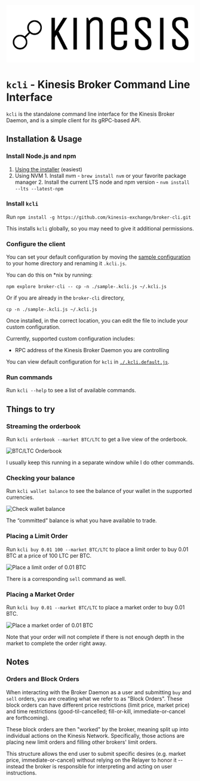 ![Kinesis](./images/logo-black.png?raw=true)

`kcli` - Kinesis Broker Command Line Interface
==============================================

`kcli` is the standalone command line interface for the Kinesis Broker Daemon, and is a simple client for its gRPC-based API.

Installation & Usage
--------------------

### Install Node.js and npm
  1. [Using the installer](https://nodejs.org/en/download/) (easiest)
  2. Using NVM
    1. Install nvm - `brew install nvm` or your favorite package manager
    2. Install the current LTS node and npm version - `nvm install --lts --latest-npm`

### Install `kcli`
Run `npm install -g https://github.com/kinesis-exchange/broker-cli.git`

This installs `kcli` globally, so you may need to give it additional permissions.

### Configure the client
You can set your default configuration by moving the [sample configuration](./sample-.kcli.js) to your home directory and renaming it `.kcli.js`.

You can do this on \*nix by running:
```
npm explore broker-cli -- cp -n ./sample-.kcli.js ~/.kcli.js
```

Or if you are already in the `broker-cli` directory,
```
cp -n ./sample-.kcli.js ~/.kcli.js
```

Once installed, in the correct location, you can edit the file to include your custom configuration.

Currently, supported custom configuration includes:
- RPC address of the Kinesis Broker Daemon you are controlling

You can view default configuration for `kcli` in [`./.kcli.default.js`](./.kcli.default.js).

### Run commands
Run `kcli --help` to see a list of available commands.

Things to try
-------------

### Streaming the orderbook
Run `kcli orderbook --market BTC/LTC` to get a live view of the orderbook.

![BTC/LTC Orderbook](./images/kcli_orderbook_--market_BTCLTC_no-orders?raw=true)

I usually keep this running in a separate window while I do other commands.

### Checking your balance
Run `kcli wallet balance` to see the balance of your wallet in the supported currencies.

![Check wallet balance](./images/kcli_wallet_balance?raw=true)

The “committed” balance is what you have available to trade.

### Placing a Limit Order
Run `kcli buy 0.01 100 --market BTC/LTC` to place a limit order to buy 0.01 BTC at a price of 100 LTC per BTC.

![Place a limit order of 0.01 BTC](./images/kcli_buy_0.01_100_--market_BTCLTC?raw=true)

There is a corresponding `sell` command as well.

### Placing a Market Order
Run `kcli buy 0.01 --market BTC/LTC` to place a market order to buy 0.01 BTC.

![Place a market order of 0.01 BTC](./images/kcli_buy_0.01_--market_BTCLTC?raw=true)

Note that your order will not complete if there is not enough depth in the market to complete the order right away.

Notes
-----

### Orders and Block Orders
When interacting with the Broker Daemon as a user and submitting `buy` and `sell` orders, you are creating what we refer to as "Block Orders". These block orders can have different price restrictions (limit price, market price) and time restrictions (good-til-cancelled; fill-or-kill, immediate-or-cancel are forthcoming).

These block orders are then "worked" by the broker, meaning split up into individual actions on the Kinesis Network. Specifically, those actions are placing new limit orders and filling other brokers' limit orders.

This structure allows the end user to submit specific desires (e.g. market price, immediate-or-cancel) without relying on the Relayer to honor it -- instead the broker is responsible for interpreting and acting on user instructions.
